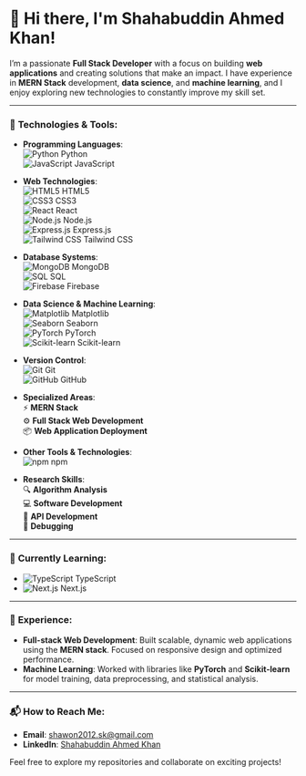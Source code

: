 # 👋 Hi there, I'm **Shahabuddin Ahmed Khan**!

I’m a passionate **Full Stack Developer** with a focus on building **web applications** and creating solutions that make an impact. I have experience in **MERN Stack** development, **data science**, and **machine learning**, and I enjoy exploring new technologies to constantly improve my skill set.

---

### 🔧 **Technologies & Tools**:

- **Programming Languages**:  
  ![Python](https://img.shields.io/badge/Python-3776AB?style=flat&logo=python&logoColor=white) Python  
  ![JavaScript](https://img.shields.io/badge/JavaScript-F7DF1E?style=flat&logo=javascript&logoColor=black) JavaScript  

- **Web Technologies**:  
  ![HTML5](https://img.shields.io/badge/HTML5-E34F26?style=flat&logo=html5&logoColor=white) HTML5  
  ![CSS3](https://img.shields.io/badge/CSS3-1572B6?style=flat&logo=css3&logoColor=white) CSS3  
  ![React](https://img.shields.io/badge/React-61DAFB?style=flat&logo=react&logoColor=black) React  
  ![Node.js](https://img.shields.io/badge/Node.js-339933?style=flat&logo=node.js&logoColor=white) Node.js  
  ![Express.js](https://img.shields.io/badge/Express.js-000000?style=flat&logo=express&logoColor=white) Express.js  
  ![Tailwind CSS](https://img.shields.io/badge/TailwindCSS-38B2AC?style=flat&logo=tailwindcss&logoColor=white) Tailwind CSS

- **Database Systems**:  
  ![MongoDB](https://img.shields.io/badge/MongoDB-47A248?style=flat&logo=mongodb&logoColor=white) MongoDB  
  ![SQL](https://img.shields.io/badge/SQL-00758F?style=flat&logo=postgresql&logoColor=white) SQL  
  ![Firebase](https://img.shields.io/badge/Firebase-FFCA28?style=flat&logo=firebase&logoColor=black) Firebase

- **Data Science & Machine Learning**:  
  ![Matplotlib](https://img.shields.io/badge/Matplotlib-003B57?style=flat&logo=matplotlib&logoColor=white) Matplotlib  
  ![Seaborn](https://img.shields.io/badge/Seaborn-9E4F96?style=flat&logo=seaborn&logoColor=white) Seaborn  
  ![PyTorch](https://img.shields.io/badge/PyTorch-EE4C2C?style=flat&logo=pytorch&logoColor=white) PyTorch  
  ![Scikit-learn](https://img.shields.io/badge/Scikit--learn-F7931E?style=flat&logo=scikit-learn&logoColor=white) Scikit-learn

- **Version Control**:  
  ![Git](https://img.shields.io/badge/Git-F05032?style=flat&logo=git&logoColor=white) Git  
  ![GitHub](https://img.shields.io/badge/GitHub-181717?style=flat&logo=github&logoColor=white) GitHub

- **Specialized Areas**:  
  ⚡ **MERN Stack**  
  ⚙️ **Full Stack Web Development**  
  📦 **Web Application Deployment**

- **Other Tools & Technologies**:  
  ![npm](https://img.shields.io/badge/npm-CB3837?style=flat&logo=npm&logoColor=white) npm

- **Research Skills**:  
  🔍 **Algorithm Analysis**  
  💻 **Software Development**  
  📡 **API Development**  
  🐞 **Debugging**

---

### 🌱 **Currently Learning**:
- ![TypeScript](https://img.shields.io/badge/TypeScript-3178C6?style=flat&logo=typescript&logoColor=white) TypeScript  
- ![Next.js](https://img.shields.io/badge/Next.js-000000?style=flat&logo=next.js&logoColor=white) Next.js

---

### 💼 **Experience**:
- **Full-stack Web Development**: Built scalable, dynamic web applications using the **MERN stack**. Focused on responsive design and optimized performance.
- **Machine Learning**: Worked with libraries like **PyTorch** and **Scikit-learn** for model training, data preprocessing, and statistical analysis.

---

### 📬 **How to Reach Me**:
- **Email**: [shawon2012.sk@gmail.com](mailto:shawon2012.sk@gmail.com)  
- **LinkedIn**: [Shahabuddin Ahmed Khan](https://www.linkedin.com/in/shahabuddinahmedkhan/)

Feel free to explore my repositories and collaborate on exciting projects!
